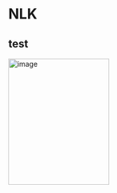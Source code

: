 # NLK
## test
<img width="201" height="251" alt="image" src="https://github.com/user-attachments/assets/692ff0e3-8a78-47c8-8141-a19ba28e6f9c" />
